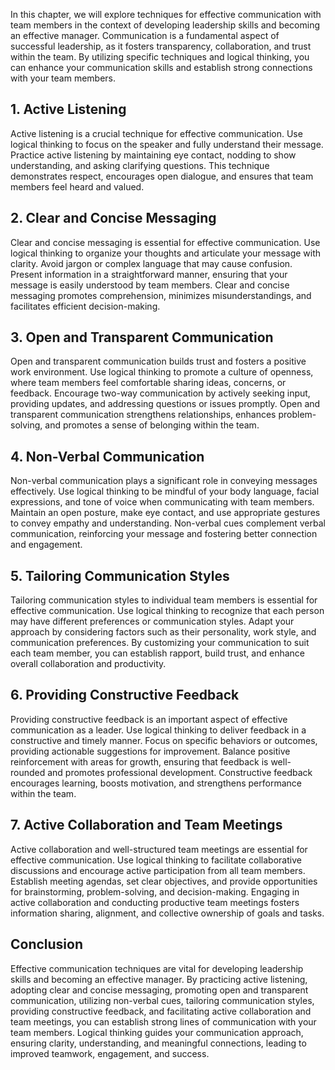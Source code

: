 
In this chapter, we will explore techniques for effective communication with team members in the context of developing leadership skills and becoming an effective manager. Communication is a fundamental aspect of successful leadership, as it fosters transparency, collaboration, and trust within the team. By utilizing specific techniques and logical thinking, you can enhance your communication skills and establish strong connections with your team members.

1\. Active Listening
-------------------

Active listening is a crucial technique for effective communication. Use logical thinking to focus on the speaker and fully understand their message. Practice active listening by maintaining eye contact, nodding to show understanding, and asking clarifying questions. This technique demonstrates respect, encourages open dialogue, and ensures that team members feel heard and valued.

2\. Clear and Concise Messaging
------------------------------

Clear and concise messaging is essential for effective communication. Use logical thinking to organize your thoughts and articulate your message with clarity. Avoid jargon or complex language that may cause confusion. Present information in a straightforward manner, ensuring that your message is easily understood by team members. Clear and concise messaging promotes comprehension, minimizes misunderstandings, and facilitates efficient decision-making.

3\. Open and Transparent Communication
-------------------------------------

Open and transparent communication builds trust and fosters a positive work environment. Use logical thinking to promote a culture of openness, where team members feel comfortable sharing ideas, concerns, or feedback. Encourage two-way communication by actively seeking input, providing updates, and addressing questions or issues promptly. Open and transparent communication strengthens relationships, enhances problem-solving, and promotes a sense of belonging within the team.

4\. Non-Verbal Communication
---------------------------

Non-verbal communication plays a significant role in conveying messages effectively. Use logical thinking to be mindful of your body language, facial expressions, and tone of voice when communicating with team members. Maintain an open posture, make eye contact, and use appropriate gestures to convey empathy and understanding. Non-verbal cues complement verbal communication, reinforcing your message and fostering better connection and engagement.

5\. Tailoring Communication Styles
---------------------------------

Tailoring communication styles to individual team members is essential for effective communication. Use logical thinking to recognize that each person may have different preferences or communication styles. Adapt your approach by considering factors such as their personality, work style, and communication preferences. By customizing your communication to suit each team member, you can establish rapport, build trust, and enhance overall collaboration and productivity.

6\. Providing Constructive Feedback
----------------------------------

Providing constructive feedback is an important aspect of effective communication as a leader. Use logical thinking to deliver feedback in a constructive and timely manner. Focus on specific behaviors or outcomes, providing actionable suggestions for improvement. Balance positive reinforcement with areas for growth, ensuring that feedback is well-rounded and promotes professional development. Constructive feedback encourages learning, boosts motivation, and strengthens performance within the team.

7\. Active Collaboration and Team Meetings
-----------------------------------------

Active collaboration and well-structured team meetings are essential for effective communication. Use logical thinking to facilitate collaborative discussions and encourage active participation from all team members. Establish meeting agendas, set clear objectives, and provide opportunities for brainstorming, problem-solving, and decision-making. Engaging in active collaboration and conducting productive team meetings fosters information sharing, alignment, and collective ownership of goals and tasks.

Conclusion
----------

Effective communication techniques are vital for developing leadership skills and becoming an effective manager. By practicing active listening, adopting clear and concise messaging, promoting open and transparent communication, utilizing non-verbal cues, tailoring communication styles, providing constructive feedback, and facilitating active collaboration and team meetings, you can establish strong lines of communication with your team members. Logical thinking guides your communication approach, ensuring clarity, understanding, and meaningful connections, leading to improved teamwork, engagement, and success.
